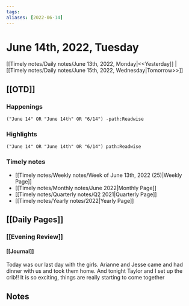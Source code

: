 ```yaml
---
tags:
aliases: [2022-06-14]
---
```


# June 14th, 2022, Tuesday

[[Timely notes/Daily notes/June 13th, 2022, Monday|<<Yesterday]] | [[Timely notes/Daily notes/June 15th, 2022, Wednesday|Tomorrow>>]]

## [[OTD]]

### Happenings

```query
("June 14" OR "June 14th" OR "6/14") -path:Readwise
```

### Highlights

```query
("June 14" OR "June 14th" OR "6/14") path:Readwise
```

### Timely notes
- [[Timely notes/Weekly notes/Week of June 13th, 2022 (25)|Weekly Page]]
- [[Timely notes/Monthly notes/June 2022|Monthly Page]]
- [[Timely notes/Quarterly notes/Q2 2021|Quarterly Page]]
- [[Timely notes/Yearly notes/2022|Yearly Page]]

## [[Daily Pages]]

### [[Evening Review]]

#### [[Journal]]

Today was our last day with the girls. Arianne and Jesse came and had dinner with us and took them home. And tonight Taylor and I set up the crib!! It is so exciting, things are really starting to come together

## Notes
